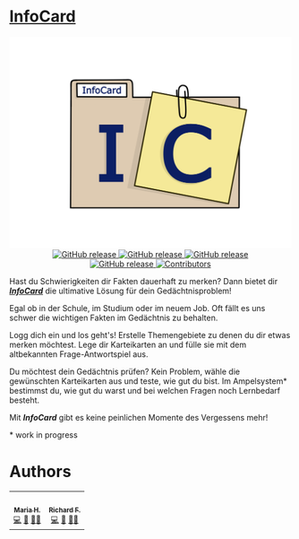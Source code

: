 # <a href="https://infocard.herokuapp.com">InfoCard</a>

<p align="center">
  <img src="./src/frontend/src/assets/logo.png" alt="drawing" width="600" />

  <br>
  <a href="https://github.com/RiFrost/InfoCard/releases" target="_blank">
    <img alt="GitHub release" src="https://img.shields.io/badge/release-v0.1.1-blue.svg?style=plastic">
  </a>

  <a href="https://github.com/RiFrost/InfoCard/releases" target="_blank">
    <img alt="GitHub release" src="https://img.shields.io/badge/last_commit-june-lightgreen.svg?style=plastic">
  </a>

  <a href="https://github.com/RiFrost/InfoCard/releases" target="_blank">
    <img alt="GitHub release" src="https://img.shields.io/badge/issues-0-darkred.svg?style=plastic">
  </a>

  </br>

  <a href="https://github.com/RiFrost/InfoCard/releases" target="_blank">
    <img alt="GitHub release" src="https://img.shields.io/badge/pull_requests-0-yellow.svg?style=plastic">
  </a>

  <a href="https://github.com/RiFrost/InfoCard#contribute" target="_blank">
    <img alt="Contributors" src="https://img.shields.io/badge/all_contributors-2-orange.svg?style=plastic">
  </a>
</p>


<p>Hast du Schwierigkeiten dir Fakten dauerhaft zu merken? Dann bietet dir <a href="https://infocard.herokuapp.com"><strong><em>InfoCard</em></strong></a> die ultimative L&ouml;sung f&uuml;r dein Ged&auml;chtnisproblem!</p>
<p>Egal ob in der Schule, im Studium oder im neuem Job. Oft f&auml;llt es uns schwer die wichtigen Fakten im Ged&auml;chtnis zu behalten.</p>
<p>Logg dich ein und los geht's! Erstelle Themengebiete zu denen du dir etwas merken m&ouml;chtest. Lege dir Karteikarten an und f&uuml;lle sie mit dem altbekannten Frage-Antwortspiel aus.</p>
<p>Du m&ouml;chtest dein Ged&auml;chtnis pr&uuml;fen? Kein Problem, w&auml;hle die gew&uuml;nschten Karteikarten aus und teste, wie gut du bist. Im Ampelsystem* bestimmst du, wie gut du warst und bei welchen Fragen noch Lernbedarf besteht.</p>
<p>Mit <strong><em>InfoCard</em></strong> gibt es keine peinlichen Momente des Vergessens mehr!</p>

\* work in progress

# Authors

<table>
  <tr>
    <td align="center"><a href="https://github.com/MariaHa247"><img src="https://avatars.githubusercontent.com/u/72517530?v=4" width="100px;" alt=""/><br /><sub><b>Maria H.</b></sub></a><br /><a href="#" title="Code">💻</a> <a href="#" title="Design">🎨</a> <a href="#" title="Ideas, Planning, & Feedback">🤔</a><a href="#" title="Bug reports">🐛</a></td>
    <td align="center"><a href="https://github.com/RiFrost"><img src="https://avatars.githubusercontent.com/u/45118822?s=400&u=dac092c397c2fc062aa27ca18acea221010dbf7a&v=4" width="100px;" alt=""/><br /><sub><b>Richard F.</b></sub></a><br /><a href="#" title="Code">💻</a> <a href="#" title="Design">🎨</a> <a href="#" title="Ideas, Planning, & Feedback">🤔</a><a href="#" title="Bug reports">🐛</a></td>
  </tr>
</table>
